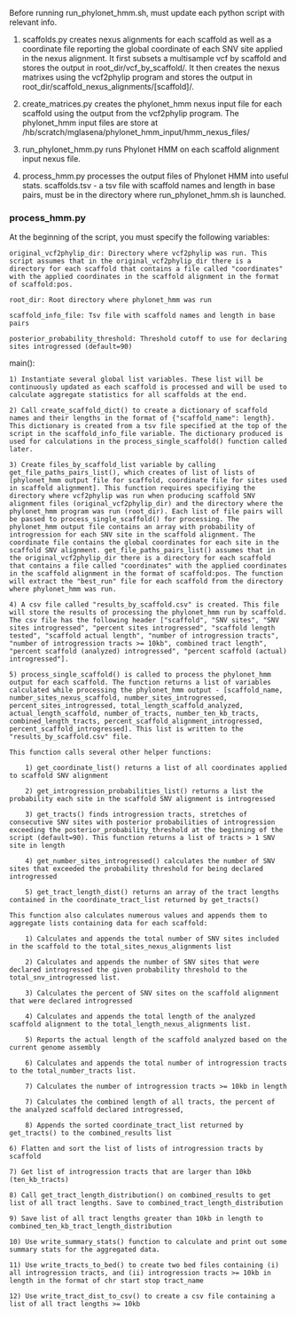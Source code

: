 Before running run_phylonet_hmm.sh, must update each python script with relevant info. 

1) scaffolds.py creates nexus alignments for each scaffold as well as a coordinate file reporting the global coordinate of each SNV site applied in the nexus alignment. It first subsets a multisample vcf by scaffold and stores the output in root_dir/vcf_by_scaffold/. It then creates the nexus matrixes using the vcf2phylip program and stores the output in root_dir/scaffold_nexus_alignments/[scaffold]/.

2) create_matrices.py creates the phylonet_hmm nexus input file for each scaffold using the output from the vcf2phylip program. The phylonet_hmm input files are store at /hb/scratch/mglasena/phylonet_hmm_input/hmm_nexus_files/

3) run_phylonet_hmm.py runs Phylonet HMM on each scaffold alignment input nexus file. 

4) process_hmm.py processes the output files of Phylonet HMM into useful stats. scaffolds.tsv - a tsv file with scaffold names and length in base pairs, must be in the directory where run_phylonet_hmm.sh is launched. 

### process_hmm.py

At the beginning of the script, you must specify the following variables:
	
	original_vcf2phylip_dir: Directory where vcf2phylip was run. This script assumes that in the original_vcf2phylip_dir there is a directory for each scaffold that contains a file called "coordinates" with the applied coordinates in the scaffold alignment in the format of scaffold:pos.
	
	root_dir: Root directory where phylonet_hmm was run

	scaffold_info_file: Tsv file with scaffold names and length in base pairs

	posterior_probability_threshold: Threshold cutoff to use for declaring sites introgressed (default=90)

main():

	1) Instantiate several global list variables. These list will be continuously updated as each scaffold is processed and will be used to calculate aggregate statistics for all scaffolds at the end. 

	2) Call create_scaffold_dict() to create a dictionary of scaffold names and their lengths in the format of {"scaffold_name": length}. This dictionary is created from a tsv file specified at the top of the script in the scaffold_info_file variable. The dictionary produced is used for calculations in the process_single_scaffold() function called later. 

	3) Create files_by_scaffold_list variable by calling get_file_paths_pairs_list(), which creates of list of lists of [phylonet_hmm output file for scaffold, coordinate file for sites used in scaffold alignment]. This function requires specifiying the directory where vcf2phylip was run when producing scaffold SNV alignment files (original_vcf2phylip_dir) and the directory where the phylonet_hmm program was run (root_dir). Each list of file pairs will be passed to process_single_scaffold() for processing. The phylonet_hmm output file contains an array with probability of introgression for each SNV site in the scaffold alignment. The coordinate file contains the global coordinates for each site in the scaffold SNV alignment. get_file_paths_pairs_list() assumes that in the original_vcf2phylip_dir there is a directory for each scaffold that contains a file called "coordinates" with the applied coordinates in the scaffold alignment in the format of scaffold:pos. The function will extract the "best_run" file for each scaffold from the directory where phylonet_hmm was run. 

	4) A csv file called "results_by_scaffold.csv" is created. This file will store the results of processing the phylonet_hmm run by scaffold. The csv file has the following header ["scaffold", "SNV sites", "SNV sites introgressed", "percent sites introgressed", "scaffold length tested", "scaffold actual length", "number of introgression tracts", "number of introgression tracts >= 10kb", combined tract length", "percent scaffold (analyzed) introgressed", "percent scaffold (actual) introgressed"]. 

	5) process_single_scaffold() is called to process the phylonet_hmm output for each scaffold. The function returns a list of variables calculated while processing the phylonet_hmm output - [scaffold_name, number_sites_nexus_scaffold, number_sites_introgressed, percent_sites_introgressed, total_length_scaffold_analyzed, actual_length_scaffold, number_of_tracts, number_ten_kb_tracts, combined_length_tracts, percent_scaffold_alignment_introgressed, percent_scaffold_introgressed]. This list is written to the "results_by_scaffold.csv" file.

	This function calls several other helper functions:

		1) get_coordinate_list() returns a list of all coordinates applied to scaffold SNV alignment 

		2) get_introgression_probabilities_list() returns a list the probability each site in the scaffold SNV alignment is introgressed

		3) get_tracts() finds introgression tracts, stretches of consecutive SNV sites with posterior probabilities of introgression exceeding the posterior_probability_threshold at the beginning of the script (default=90). This function returns a list of tracts > 1 SNV site in length

		4) get_number_sites_introgressed() calculates the number of SNV sites that exceeded the probability threshold for being declared introgressed

		5) get_tract_length_dist() returns an array of the tract lengths contained in the coordinate_tract_list returned by get_tracts()

	This function also calculates numerous values and appends them to aggregate lists containing data for each scaffold:

		1) Calculates and appends the total number of SNV sites included in the scaffold to the total_sites_nexus_alignments list

		2) Calculates and appends the number of SNV sites that were declared introgressed the given probability threshold to the total_snv_introgressed list.

		3) Calculates the percent of SNV sites on the scaffold alignment that were declared introgressed 

		4) Calculates and appends the total length of the analyzed scaffold alignment to the total_length_nexus_alignments list.

		5) Reports the actual length of the scaffold analyzed based on the current genome assembly

		6) Calculates and appends the total number of introgression tracts to the total_number_tracts list.

		7) Calculates the number of introgression tracts >= 10kb in length

		7) Calculates the combined length of all tracts, the percent of the analyzed scaffold declared introgressed, 

		8) Appends the sorted coordinate_tract_list returned by get_tracts() to the combined_results list

	6) Flatten and sort the list of lists of introgression tracts by scaffold

	7) Get list of introgression tracts that are larger than 10kb (ten_kb_tracts)

	8) Call get_tract_length_distribution() on combined_results to get list of all tract lengths. Save to combined_tract_length_distribution

	9) Save list of all tract lengths greater than 10kb in length to combined_ten_kb_tract_length_distribution

	10) Use write_summary_stats() function to calculate and print out some summary stats for the aggregated data. 

	11) Use write_tracts_to_bed() to create two bed files containing (i) all introgression tracts, and (ii) introgression tracts >= 10kb in length in the format of chr start stop tract_name

	12) Use write_tract_dist_to_csv() to create a csv file containing a list of all tract lengths >= 10kb

